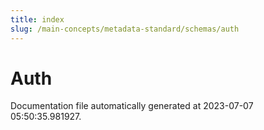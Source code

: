 ```yaml
---
title: index
slug: /main-concepts/metadata-standard/schemas/auth
---
```


# Auth

Documentation file automatically generated at 2023-07-07 05:50:35.981927.
